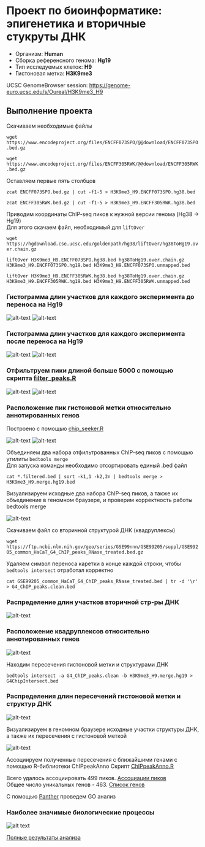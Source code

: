# Проект по биоинформатике: эпигенетика и вторичные стукруты ДНК

* Организм: **Human**
* Сборка референсного генома: **Hg19**
* Тип исследуемых клеток: **H9**
* Гистоновая метка: **H3K9me3**

UCSC GenomeBrowser session: https://genome-euro.ucsc.edu/s/Oureal/H3K9me3_H9

## Выполнение проекта
Скачиваем необходимые файлы

`wget https://www.encodeproject.org/files/ENCFF073SPO/@@download/ENCFF073SPO.bed.gz`

`wget https://www.encodeproject.org/files/ENCFF305RWK/@@download/ENCFF305RWK.bed.gz`

Оставляем первые пять столбцов

`zcat ENCFF073SPO.bed.gz | cut -f1-5 > H3K9me3_H9.ENCFF073SPO.hg38.bed`

`zcat ENCFF305RWK.bed.gz | cut -f1-5 > H3K9me3_H9.ENCFF305RWK.hg38.bed`

Приводим координаты ChIP-seq пиков к нужной версии генома (Hg38 -> Hg19)  
Для этого скачаем файл, необходимый для `liftOver`

`wget https://hgdownload.cse.ucsc.edu/goldenpath/hg38/liftOver/hg38ToHg19.over.chain.gz`

`liftOver H3K9me3_H9.ENCFF073SPO.hg38.bed hg38ToHg19.over.chain.gz H3K9me3_H9.ENCFF073SPO.hg19.bed H3K9me3_H9.ENCFF073SPO.unmapped.bed`

`liftOver H3K9me3_H9.ENCFF305RWK.hg38.bed hg38ToHg19.over.chain.gz H3K9me3_H9.ENCFF305RWK.hg19.bed H3K9me3_H9.ENCFF305RWK.unmapped.bed`

### Гистограмма длин участков для каждого эксперимента до переноса на Hg19

![alt-text](https://raw.githubusercontent.com/YaroslavSolo/hse21_H3K9me3_G4_human/main/images/len_hist.H3K9me3_H9.ENCFF073SPO.hg38.png)
![alt-text](https://raw.githubusercontent.com/YaroslavSolo/hse21_H3K9me3_G4_human/main/images/len_hist.H3K9me3_H9.ENCFF305RWK.hg38.png)

### Гистограмма длин участков для каждого эксперимента после переноса на Hg19 

![alt-text](https://raw.githubusercontent.com/YaroslavSolo/hse21_H3K9me3_G4_human/main/images/len_hist.H3K9me3_H9.ENCFF073SPO.hg19.png)
![alt-text](https://raw.githubusercontent.com/YaroslavSolo/hse21_H3K9me3_G4_human/main/images/len_hist.H3K9me3_H9.ENCFF305RWK.hg19.png)

### Отфильтруем пики длиной больше 5000 с помощью скрипта [filter_peaks.R ](https://raw.githubusercontent.com/YaroslavSolo/hse21_H3K9me3_G4_human/main/src/filter_peaks.R)

![alt-text](https://raw.githubusercontent.com/YaroslavSolo/hse21_H3K9me3_G4_human/main/images/filter_peaks.H3K9me3_H9.ENCFF073SPO.hg19.filtered.hist.png)
![alt-text](https://raw.githubusercontent.com/YaroslavSolo/hse21_H3K9me3_G4_human/main/images/filter_peaks.H3K9me3_H9.ENCFF305RWK.hg19.filtered.hist.png)

### Расположение пик гистоновой метки относительно аннотированных генов  
Построено с помощью [chip_seeker.R](https://raw.githubusercontent.com/YaroslavSolo/hse21_H3K9me3_G4_human/main/src/chip_seeker.R)

![alt-text](https://raw.githubusercontent.com/YaroslavSolo/hse21_H3K9me3_G4_human/main/images/chip_seeker.H3K9me3_H9.ENCFF073SPO.hg19.filtered.plotAnnoPie.png)
![alt-text](https://raw.githubusercontent.com/YaroslavSolo/hse21_H3K9me3_G4_human/main/images/chip_seeker.H3K9me3_H9.ENCFF305RWK.hg19.filtered.plotAnnoPie.png)

Объединяем два набора отфильтрованных ChIP-seq пиков с помощью утилиты `bedtools merge`  
Для запуска команды необходимо отсортировать единый .bed файл

`cat *.filtered.bed | sort -k1,1 -k2,2n | bedtools merge > H3K9me3_H9.merge.hg19.bed`

Визуализируем исходные два набора ChIP-seq пиков, а также их объединение в геномном браузере, и проверим корректность работы bedtools merge

![alt-text](https://raw.githubusercontent.com/YaroslavSolo/hse21_H3K9me3_G4_human/main/images/genome_browser_merge.png)

Скачиваем файл со вторичной структурой ДНК (квадруплексы)

`wget https://ftp.ncbi.nlm.nih.gov/geo/series/GSE99nnn/GSE99205/suppl/GSE99205_common_HaCaT_G4_ChIP_peaks_RNase_treated.bed.gz`

Удаляем символ переноса каретки в конце каждой строки, чтобы `bedtools intersect` отработал корректно

`cat GSE99205_common_HaCaT_G4_ChIP_peaks_RNase_treated.bed | tr -d '\r' > G4_ChIP_peaks.clean.bed`

### Распределение длин участков вторичной стр-ры ДНК

![alt-text](https://raw.githubusercontent.com/YaroslavSolo/hse21_H3K9me3_G4_human/main/images/chip_seeker.G4_ChIP_peaks.clean.plotAnnoPie.png)

###  Расположение квадруплексов относительно аннотированных генов

![alt-text](https://raw.githubusercontent.com/YaroslavSolo/hse21_H3K9me3_G4_human/main/images/chip_seeker.G4ChipIntersect.plotAnnoPie.png)

Находим пересечения гистоновой метки и структурами ДНК

`bedtools intersect -a G4_ChIP_peaks.clean -b H3K9me3_H9.merge.hg19 > G4ChipIntersect.bed`

### Распределения длин пересечений гистоновой метки и структур ДНК

![alt-text](https://raw.githubusercontent.com/YaroslavSolo/hse21_H3K9me3_G4_human/main/images/len_hist.G4ChipIntersect.png)

Визуализируем в геномном браузере исходные участки структуры ДНК, а также их пересечения с гистоновой меткой

![alt-text](https://raw.githubusercontent.com/YaroslavSolo/hse21_H3K9me3_G4_human/main/images/genome_browser_intersect.png)

Ассоциируем полученные пересечения с ближайшими генами с помощью R-библиотеки ChIPpeakAnno
Скрипт [ChIPpeakAnno.R](https://raw.githubusercontent.com/YaroslavSolo/hse21_H3K9me3_G4_human/main/src/ChIPpeakAnno.R)

Всего удалось ассоциировать 499 пиков. [Ассоциации пиков](https://raw.githubusercontent.com/YaroslavSolo/hse21_H3K9me3_G4_human/main/data/G4ChipIntersect.genes.txt)  
Общее число уникальных генов - 463. [Список генов](https://raw.githubusercontent.com/YaroslavSolo/hse21_H3K9me3_G4_human/main/data/G4ChipIntersect.genes_uniq.txt)

С помощью [Panther](http://pantherdb.org/) проведем GO анализ
 
### Наиболее значимые биологические процессы
 
![alt text](https://raw.githubusercontent.com/YaroslavSolo/hse21_H3K9me3_G4_human/main/images/GO_analisys.png)

[Полные результаты анализа](https://raw.githubusercontent.com/YaroslavSolo/hse21_H3K9me3_G4_human/main/data/pantherdb_GO_analysis.txt)
